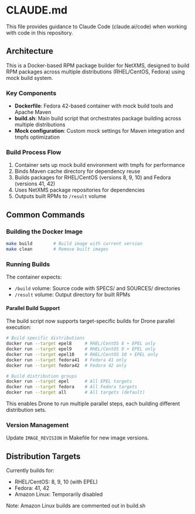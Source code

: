 # CLAUDE.md

This file provides guidance to Claude Code (claude.ai/code) when working with code in this repository.

## Architecture

This is a Docker-based RPM package builder for NetXMS, designed to build RPM packages across multiple distributions (RHEL/CentOS, Fedora) using mock build system.

### Key Components

- **Dockerfile**: Fedora 42-based container with mock build tools and Apache Maven
- **build.sh**: Main build script that orchestrates package building across multiple distributions
- **Mock configuration**: Custom mock settings for Maven integration and tmpfs optimization

### Build Process Flow

1. Container sets up mock build environment with tmpfs for performance
2. Binds Maven cache directory for dependency reuse
3. Builds packages for RHEL/CentOS (versions 8, 9, 10) and Fedora (versions 41, 42)
4. Uses NetXMS package repositories for dependencies
5. Outputs built RPMs to `/result` volume

## Common Commands

### Building the Docker Image
```bash
make build        # Build image with current version
make clean        # Remove built images
```

### Running Builds
The container expects:
- `/build` volume: Source code with SPECS/ and SOURCES/ directories
- `/result` volume: Output directory for built RPMs

#### Parallel Build Support
The build script now supports target-specific builds for Drone parallel execution:

```bash
# Build specific distributions
docker run --target epel8     # RHEL/CentOS 8 + EPEL only
docker run --target epel9     # RHEL/CentOS 9 + EPEL only
docker run --target epel10    # RHEL/CentOS 10 + EPEL only
docker run --target fedora41  # Fedora 41 only
docker run --target fedora42  # Fedora 42 only

# Build distribution groups
docker run --target epel      # All EPEL targets
docker run --target fedora    # All Fedora targets
docker run --target all       # All targets (default)
```

This enables Drone to run multiple parallel steps, each building different distribution sets.

### Version Management
Update `IMAGE_REVISION` in Makefile for new image versions.

## Distribution Targets

Currently builds for:
- RHEL/CentOS: 8, 9, 10 (with EPEL)
- Fedora: 41, 42
- Amazon Linux: Temporarily disabled

Note: Amazon Linux builds are commented out in build.sh
